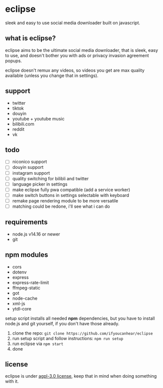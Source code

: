 # eclipse

sleek and easy to use social media downloader built on javascript.

## what is eclipse?

eclipse aims to be the ultimate social media downloader, that is sleek, easy to use, and doesn't bother you with ads or privacy invasion agreement popups.

eclipse doesn't remux any videos, so videos you get are max quality available (unless you change that in settings).

## support

- twitter
- tiktok
- douyin
- youtube + youtube music
- bilibili.com
- reddit
- vk

## todo

- [ ] niconico support
- [ ] douyin support
- [ ] instagram support
- [ ] quality switching for bilibli and twitter
- [ ] language picker in settings
- [ ] make eclipse fully pwa compatible (add a service worker)
- [ ] make switch buttons in settings selectable with keyboard
- [ ] remake page rendering module to be more versatile
- [ ] matching could be redone, i'll see what i can do

## requirements

- node.js v14.16 or newer
- git

## npm modules

- cors
- dotenv
- express
- express-rate-limit
- ffmpeg-static
- got
- node-cache
- xml-js
- ytdl-core

setup script installs all needed **npm** dependencies, but you have to install node.js and git yourself, if you don't have those already.

1. clone the repo: `git clone https://github.com/ifyoucanhear/eclipse`
2. run setup script and follow instructions: `npm run setup`
3. run eclipse via `npm start`
4. done

## license

eclipse is under [agpl-3.0 license](https://github.com/ifyoucanhear/eclipse/LICENSE), keep that in mind when doing something with it.
